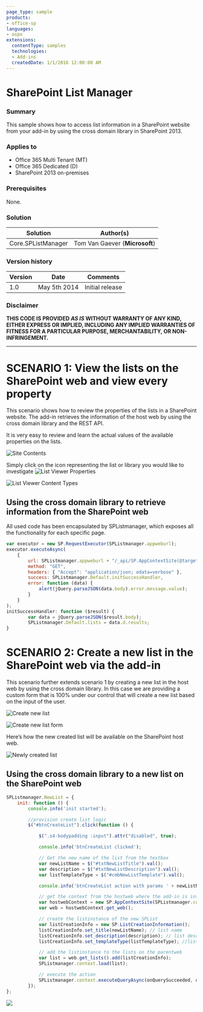 ```yaml
---
page_type: sample
products:
- office-sp
languages:
- aspx
extensions:
  contentType: samples
  technologies:
  - Add-ins
  createdDate: 1/1/2016 12:00:00 AM
---
```

# SharePoint List Manager #

### Summary ###
This sample shows how to access list information in a SharePoint website from your add-in by using the cross domain library in SharePoint 2013.

### Applies to ###
-  Office 365 Multi Tenant (MT)
-  Office 365 Dedicated (D)
-  SharePoint 2013 on-premises

### Prerequisites ###
None.

### Solution ###
Solution | Author(s)
---------|----------
Core.SPListManager | Tom Van Gaever (**Microsoft**)

### Version history ###
Version  | Date | Comments
---------| -----| --------
1.0  | May 5th 2014 | Initial release

### Disclaimer ###
**THIS CODE IS PROVIDED *AS IS* WITHOUT WARRANTY OF ANY KIND, EITHER EXPRESS OR IMPLIED, INCLUDING ANY IMPLIED WARRANTIES OF FITNESS FOR A PARTICULAR PURPOSE, MERCHANTABILITY, OR NON-INFRINGEMENT.**


----------

# SCENARIO 1: View the lists on the SharePoint web and view every property #
This scenario shows how to review the properties of the lists in a SharePoint website. The add-in retrieves the information of the host web by using the cross domain library and the REST API. 

It is very easy to review and learn the actual values of the available properties on the lists.

![Site Contents](http://i.imgur.com/QCOeti3.png)

Simply click on the icon representing the list or library you would like to investigate
![List Viewer Properties](http://i.imgur.com/chzEVzt.png)

![List Viewer Content Types](http://i.imgur.com/oB2rfK3.png)

## Using the cross domain library to retrieve information from the SharePoint web ##
All used code has been encapsulated by SPListmanager, which exposes all the functionality for each specific page.

```JavaScript
var executor = new SP.RequestExecutor(SPListmanager.appweburl);
executor.executeAsync(
    {
        url: SPListmanager.appweburl + "/_api/SP.AppContextSite(@target)/web/lists?@target='" + SPListmanager.hostweburl + "'",
        method: "GET",
        headers: { "Accept": "application/json; odata=verbose" },
        success: SPListmanager.Default.initSuccessHandler,
        error: function (data) {
            alert(jQuery.parseJSON(data.body).error.message.value); 
        }
    }
);
initSuccessHandler: function ($result) {
        var data = jQuery.parseJSON($result.body);
        SPListmanager.Default.lists = data.d.results;
}
```

# SCENARIO 2: Create a new list in the SharePoint web via the add-in #
This scenario further extends scenario 1 by creating a new list in the host web by using the cross domain library. In this case we are providing a custom form that is 100% under our control that will create a new list based on the input of the user.

![Create new list](http://i.imgur.com/092By5r.png)

![Create new list form](http://i.imgur.com/0BLKqID.png)

Here’s how the new created list will be available on the SharePoint host web.

![Newly created list](http://i.imgur.com/fhAzOYI.png)

## Using the cross domain library to a new list on the SharePoint web ##
```JavaScript
SPListmanager.NewList = {
    init: function () {
        console.info('init started');

        //provision create list logic
        $("#btnCreateList").click(function () {

            $(".s4-bodypadding :input").attr("disabled", true);

            console.info('btnCreateList clicked');

            // Get the new name of the list from the textbox
            var newListName = $("#txtNewListTitle").val();
            var description = $("#txtNewListDescription").val();
            var listTemplateType = $("#cmbNewListTemplate").val();

            console.info('btnCreateList action with params ' + newListName + "|" + description + "|" + listTemplateType);

            // get the context from the hostweb where the add-in is installed
            var hostwebContext = new SP.AppContextSite(SPListmanager.context, SPListmanager.hostweburl);
            var web = hostwebContext.get_web();

            // create the listinstance of the new SPList
            var listCreationInfo = new SP.ListCreationInformation();
            listCreationInfo.set_title(newListName); // list name
            listCreationInfo.set_description(description); // list description
            listCreationInfo.set_templateType(listTemplateType); //list type

            // add the listinstance to the lists on the parentweb
            var list = web.get_lists().add(listCreationInfo);
            SPListmanager.context.load(list);

            // execute the action
            SPListmanager.context.executeQueryAsync(onQuerySucceeded, onQueryFailed);
        });
};

```

<img src="https://telemetry.sharepointpnp.com/pnp/samples/Core.SPListManager" />